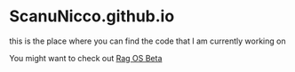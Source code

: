 # ScanuNicco.github.io
this is the place where you can find the code that I am currently working on

You might want to check out <a href="http://scanunicco.github.io/Desktop/Beta">Rag OS Beta</a>
